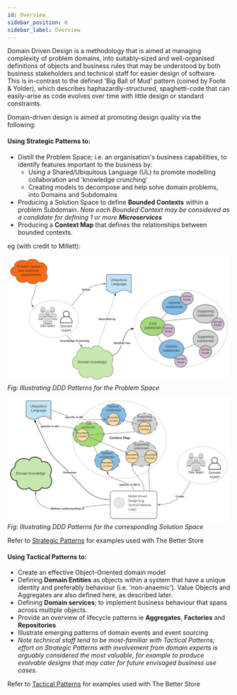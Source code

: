 ```yaml
---
id: Overview
sidebar_position: 0
sidebar_label: Overview
---
```


Domain Driven Design is a methodology that is aimed at managing complexity of problem domains, into 
suitably-sized and well-organised definitions of objects and business rules  that may be understood by 
both business stakeholders and technical staff for easier design of software. This is in-contrast to the
defined 'Big Ball of Mud' pattern (coined by Foote & Yolder), which describes haphazardly-structured, spaghetti-code 
that can easily-arise as code evolves over time with little design or standard constraints. 

Domain-driven design is aimed at promoting design quality via the following:

#### Using Strategic Patterns to:
* Distill the Problem Space; i.e. an organisation's business capabilities, to identify features 
  important to the business by:
  * Using a Shared/Ubiquitous Language (UL) to promote modelling collaboration and 'knowledge crunching'
  * Creating models to decompose and help solve domain problems, into Domains and Subdomains
* Producing a Solution Space to define **Bounded Contexts** within a problem Subdomain. _Note each Bounded Context may be considered as a candidate for defining 1 or more **Microservices**_
* Producing a **Context Map** that defines the relationships between bounded contexts.

eg (with credit to Millett):

![problem-space.svg](problem-space.svg)
_Fig: Illustrating DDD Patterns for the Problem Space_

![solution-space.svg](solution-space.svg)
_Fig: Illustrating DDD Patterns for the corresponding Solution Space_

Refer to [Strategic Patterns](ddd-strategic.md) for examples used with The Better Store

#### Using Tactical Patterns to:
* Create an effective Object-Oriented domain model
* Defining **Domain Entities** as objects within a system that have a unique identity and preferably behaviour 
(i.e. 'non-anaemic'). Value Objects and Aggregates are also defined here, as described later.
* Defining **Domain services**; to implement business behaviour that spans across multiple objects.
* Provide an overview of lifecycle patterns ie **Aggregates**, **Factories** and **Repositories**
* Illustrate emerging patterns of domain events and event sourcing
* _Note technical staff tend to be most-familiar with Tactical Patterns; effort on Strategic Patterns with involvement
  from domain experts is arguably considered the most valuable, for example to produce evolvable designs that may cater for future
  envisaged business use cases._

Refer to [Tactical Patterns](ddd-tactical.md) for examples used with The Better Store



